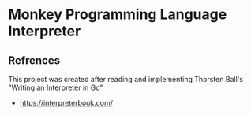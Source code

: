 # Monkey Programming Language Interpreter





## Refrences
This project was created after reading and implementing Thorsten Ball's "Writing an Interpreter in Go"
-  https://interpreterbook.com/
  
